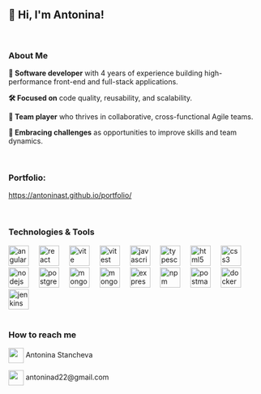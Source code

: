 
## 👋 Hi, I'm Antonina!

<br />

### About Me
**🎯 Software developer** with 4 years of experience building high-performance front-end and full-stack applications.

**🛠 Focused on** code quality, reusability, and scalability.

**🤝 Team player** who thrives in collaborative, cross-functional Agile teams.

**🌱 Embracing challenges** as opportunities to improve skills and team dynamics.

<br />

### Portfolio:
https://antoninast.github.io/portfolio/

<br />

### Technologies & Tools

<div align="left">
  <img src="https://cdn.jsdelivr.net/gh/devicons/devicon/icons/angular/angular-original.svg" height="40" alt="angular logo" title="Angular" />
  <img width="12" />
  <img src="https://cdn.jsdelivr.net/gh/devicons/devicon/icons/react/react-original.svg" height="40" alt="react logo" title="React" />
  <img width="12" />
  <img src="https://cdn.jsdelivr.net/gh/devicons/devicon/icons/vite/vite-original.svg" height="40" alt="vite logo" title="Vite" />
  <img width="12" />
  <img src="https://cdn.jsdelivr.net/gh/devicons/devicon/icons/vitest/vitest-original.svg" height="40" alt="vitest logo" title="Vitest" />
  <img width="12" />
  <img src="https://cdn.jsdelivr.net/gh/devicons/devicon/icons/javascript/javascript-original.svg" height="40" alt="javascript logo" title="JavaScript"  />
  <img width="12" />
  <img src="https://cdn.jsdelivr.net/gh/devicons/devicon/icons/typescript/typescript-original.svg" height="40" alt="typescript logo" title="TypeScript" />
  <img width="12" />
  <img src="https://cdn.jsdelivr.net/gh/devicons/devicon/icons/html5/html5-original.svg" height="40" alt="html5 logo" title="HTML5" />
  <img width="12" />
  <img src="https://cdn.jsdelivr.net/gh/devicons/devicon/icons/css3/css3-original.svg" height="40" alt="css3 logo" title="CSS3" />
  <img width="12" />
  <img src="https://cdn.jsdelivr.net/gh/devicons/devicon/icons/nodejs/nodejs-original.svg" height="40" alt="nodejs logo" title="Node.js" />
  <img width="12" />
  <img src="https://cdn.jsdelivr.net/gh/devicons/devicon/icons/postgresql/postgresql-original.svg" height="40" alt="postgresql logo" title="PostgreSQL" />
  <img width="12" />
  <img src="https://cdn.jsdelivr.net/gh/devicons/devicon/icons/mongodb/mongodb-original.svg" height="40" alt="mongodb logo" title="MongoDB" />
  <img width="12" />
  <img src="https://cdn.jsdelivr.net/gh/devicons/devicon/icons/mongoose/mongoose-original.svg" height="40" alt="mongoose logo" title="Mongoose" />
  <img width="12" />
  <img src="https://cdn.jsdelivr.net/gh/devicons/devicon/icons/express/express-original.svg" height="40" alt="expressjs logo" title="Express.js" />
  <img width="12" />
  <img src="https://cdn.jsdelivr.net/gh/devicons/devicon/icons/npm/npm-original-wordmark.svg" height="40" alt="npm logo" title="npm" />
  <img width="12" />
  <img src="https://cdn.jsdelivr.net/gh/devicons/devicon/icons/postman/postman-original.svg" height="40" alt="postman logo" title="Postman" />
  <img width="12" />
  <img src="https://cdn.jsdelivr.net/gh/devicons/devicon/icons/docker/docker-original.svg" height="40" alt="docker logo" title="Docker" />
  <img width="12" />
  <img src="https://cdn.jsdelivr.net/gh/devicons/devicon/icons/jenkins/jenkins-original.svg" height="40" alt="jenkins logo" title="Jenkins" />
</div>

<br />

### How to reach me

<div align="left">
  <p href="https://www.linkedin.com/in/antoninast/" title="LinkedIn - Antonina Stancheva" target="_blank"><img height="30" align="center" src="https://cdn2.iconfinder.com/data/icons/social-icon-3/512/social_style_3_in-306.png"/> Antonina Stancheva</p>
  <p href="mailto:antoninad22@gmail.com" title="Gmail - antoninad22@gmail.com" target="_blank"><img height="30" align="center" src="https://cdn4.iconfinder.com/data/icons/logos-brands-in-colors/48/google-gmail-1024.png"/> antoninad22@gmail.com</p>
</div>

